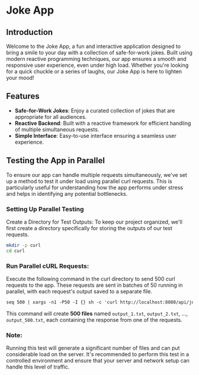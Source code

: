# Joke App
## Introduction
Welcome to the Joke App, a fun and interactive application designed to bring a smile to your day with a collection of safe-for-work jokes. Built using modern reactive programming techniques, our app ensures a smooth and responsive user experience, even under high load. Whether you're looking for a quick chuckle or a series of laughs, our Joke App is here to lighten your mood!

## Features
- **Safe-for-Work Jokes**: Enjoy a curated collection of jokes that are appropriate for all audiences.
- **Reactive Backend**: Built with a reactive framework for efficient handling of multiple simultaneous requests.
- **Simple Interface**: Easy-to-use interface ensuring a seamless user experience.
## Testing the App in Parallel
To ensure our app can handle multiple requests simultaneously, we've set up a method to test it under load using parallel curl requests. This is particularly useful for understanding how the app performs under stress and helps in identifying any potential bottlenecks.

### Setting Up Parallel Testing
Create a Directory for Test Outputs:
To keep our project organized, we'll first create a directory specifically for storing the outputs of our test requests.

```bash
mkdir -p curl
cd curl
```
### Run Parallel cURL Requests:
Execute the following command in the curl directory to send 500 curl requests to the app. These requests are sent in batches of 50 running in parallel, with each request's output saved to a separate file.

```markdown
seq 500 | xargs -n1 -P50 -I {} sh -c 'curl http://localhost:8080/api/jokes/safe > output_{}.txt'
```

This command will create **500 files** named `output_1.txt`, `output_2.txt`, ..., `output_500.txt`, each containing the response from one of the requests.
### Note: 
Running this test will generate a significant number of files and can put considerable load on the server. It's recommended to perform this test in a controlled environment and ensure that your server and network setup can handle this level of traffic.
